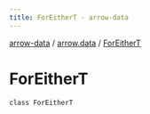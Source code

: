 ```yaml
---
title: ForEitherT - arrow-data
---
```


[arrow-data](../index.html) / [arrow.data](index.html) / [ForEitherT](./-for-either-t.html)

# ForEitherT

`class ForEitherT`